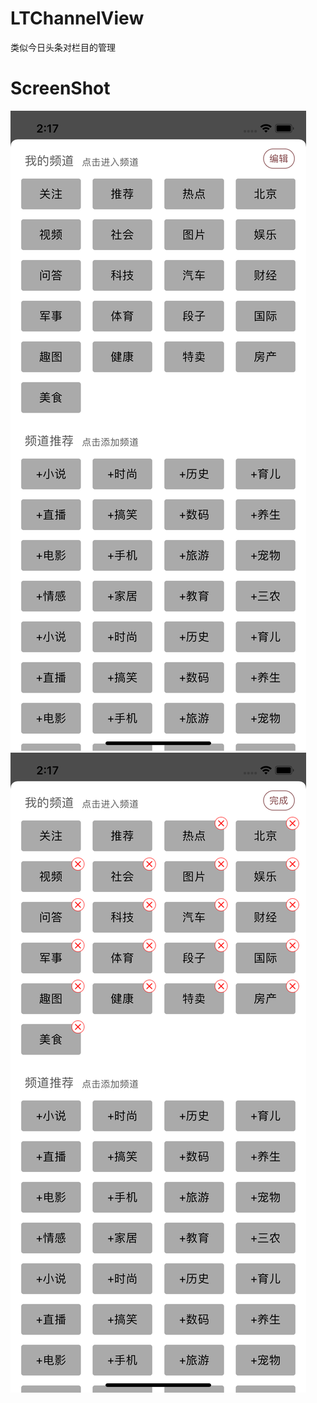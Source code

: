 # LTChannelView
类似今日头条对栏目的管理

# ScreenShot
![image](https://github.com/TigerMan2/TMChannelView/raw/master/normal.png)
![image](https://github.com/TigerMan2/TMChannelView/raw/master/channel.png)
